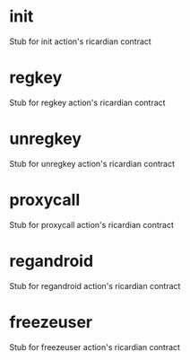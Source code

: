 <h1 class="contract"> init </h1>

Stub for init action's ricardian contract

<h1 class="contract"> regkey </h1>

Stub for regkey action's ricardian contract

<h1 class="contract"> unregkey </h1>

Stub for unregkey action's ricardian contract

<h1 class="contract"> proxycall </h1>

Stub for proxycall action's ricardian contract

<h1 class="contract"> regandroid </h1>

Stub for regandroid action's ricardian contract

<h1 class="contract"> freezeuser </h1>

Stub for freezeuser action's ricardian contract
